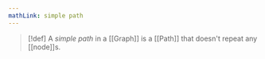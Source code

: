 ```yaml
---
mathLink: simple path
---
```

>[!def]
>A *simple path* in a [[Graph]] is a [[Path]] that doesn't repeat any [[node]]s.

